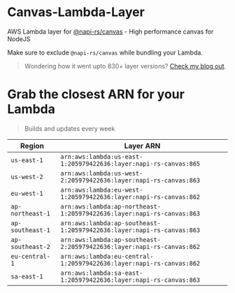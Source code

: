 # Canvas-Lambda-Layer

AWS Lambda layer for [@napi-rs/canvas](https://github.com/Brooooooklyn/canvas) - High performance canvas for NodeJS

Make sure to exclude `@napi-rs/canvas` while bundling your Lambda.

> Wondering how it went upto 830+ layer versions? [Check my blog out](https://learnaws.io/blog/lambda-layer-recursion).

# Grab the closest ARN for your Lambda
> Builds and updates every week

| Region | Layer ARN |
| ------ | --------- |
|`us-east-1`|`arn:aws:lambda:us-east-1:205979422636:layer:napi-rs-canvas:865`|
|`us-west-2`|`arn:aws:lambda:us-west-2:205979422636:layer:napi-rs-canvas:863`|
|`eu-west-1`|`arn:aws:lambda:eu-west-1:205979422636:layer:napi-rs-canvas:862`|
|`ap-northeast-1`|`arn:aws:lambda:ap-northeast-1:205979422636:layer:napi-rs-canvas:863`|
|`ap-southeast-1`|`arn:aws:lambda:ap-southeast-1:205979422636:layer:napi-rs-canvas:863`|
|`ap-southeast-2`|`arn:aws:lambda:ap-southeast-2:205979422636:layer:napi-rs-canvas:862`|
|`eu-central-1`|`arn:aws:lambda:eu-central-1:205979422636:layer:napi-rs-canvas:862`|
|`sa-east-1`|`arn:aws:lambda:sa-east-1:205979422636:layer:napi-rs-canvas:863`|

